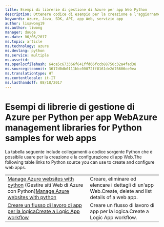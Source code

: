 ```yaml
---
title: Esempi di librerie di gestione di Azure per app Web Python
description: Ottenere codice di esempio per la creazione e l'aggiornamento di app Web di Azure ospitate nel servizio app tramite le librerie di gestione di Azure per Python
keywords: Azure, Java, SDK, API, app Web, servizio app
author: lisawong19
ms.author: liwong
manager: douge
ms.date: 06/05/2017
ms.topic: article
ms.technology: azure
ms.devlang: python
ms.service: multiple
ms.assetid: 
ms.openlocfilehash: 64ca5c673366f641ffd66fccb88750c32a4fad38
ms.sourcegitcommit: 3617d0db0111bbc00072ff8161de2d76606ce0ea
ms.translationtype: HT
ms.contentlocale: it-IT
ms.lasthandoff: 08/18/2017
---
```

# <a name="azure-management-libraries-for-python-samples-for-web-apps"></a><span data-ttu-id="e83f0-104">Esempi di librerie di gestione di Azure per Python per app Web</span><span class="sxs-lookup"><span data-stu-id="e83f0-104">Azure management libraries for Python samples for web apps</span></span>

<span data-ttu-id="e83f0-105">La tabella seguente include collegamenti a codice sorgente Python che è possibile usare per la creazione e la configurazione di app Web.</span><span class="sxs-lookup"><span data-stu-id="e83f0-105">The following table links to Python source you can use to create and configure web apps.</span></span> 

|||
|---|---|
| <span data-ttu-id="e83f0-106">[Manage Azure websites with python][1] (Gestire siti Web di Azure con Python)</span><span class="sxs-lookup"><span data-stu-id="e83f0-106">[Manage Azure websites with python][1]</span></span> | <span data-ttu-id="e83f0-107">Creare, eliminare ed elencare i dettagli di un'app Web.</span><span class="sxs-lookup"><span data-stu-id="e83f0-107">Create, delete and list details of a web app.</span></span> |
| <span data-ttu-id="e83f0-108">[Creare un flusso di lavoro di app per la logica][2]</span><span class="sxs-lookup"><span data-stu-id="e83f0-108">[Create a Logic App workflow][2]</span></span> | <span data-ttu-id="e83f0-109">Creare un flusso di lavoro di app per la logica.</span><span class="sxs-lookup"><span data-stu-id="e83f0-109">Create a Logic App workflow.</span></span> |

[1]: https://azure.microsoft.com/resources/samples/app-service-web-python-manage
[2]: python-sdk-azure-samples-logic-app-workflow.md


